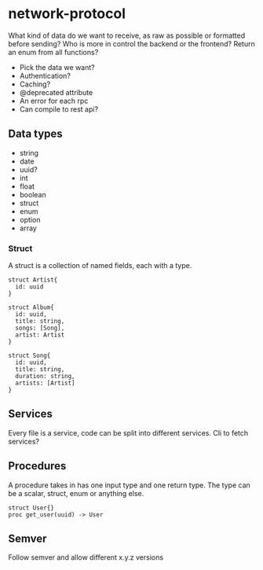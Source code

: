 # network-protocol

What kind of data do we want to receive, as raw as possible or formatted before sending?
Who is more in control the backend or the frontend?
Return an enum from all functions?

- Pick the data we want?
- Authentication?
- Caching?
- @deprecated attribute
- An error for each rpc
- Can compile to rest api?

## Data types
- string
- date
- uuid?
- int
- float
- boolean
- struct
- enum
- option
- array

### Struct
A struct is a collection of named fields, each with a type.

```
struct Artist{
  id: uuid
}

struct Album{
  id: uuid,
  title: string,
  songs: [Song],
  artist: Artist
}

struct Song{
  id: uuid,
  title: string,
  duration: string,
  artists: [Artist]
}
```

## Services
Every file is a service, code can be split into different services. Cli to fetch services?

## Procedures
A procedure takes in has one input type and one return type. The type can be a scalar, struct, enum or anything else.

```
struct User{}
proc get_user(uuid) -> User
```

## Semver
Follow semver and allow different x.y.z versions 
